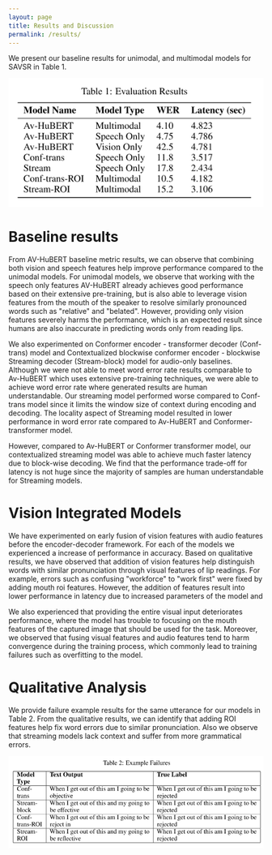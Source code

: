 ```yaml
---
layout: page
title: Results and Discussion
permalink: /results/
---
```


We present our baseline results for unimodal, and multimodal models for SAVSR in Table 1.

![image](assets/images/pic8.png)

# Baseline results
From AV-HuBERT baseline metric results, we can observe that combining both vision and speech features help improve performance compared to the unimodal models. For unimodal models, we observe that working with the speech only features AV-HuBERT already achieves good performance based on their extensive pre-training, but is also able to leverage vision features from the mouth of the speaker to resolve similarly pronounced words such as "relative" and "belated". However, providing only vision features severely harms the performance, which is an expected result since humans are also inaccurate in predicting words only from reading lips.

We also experimented on Conformer encoder - transformer decoder (Conf-trans) model and Contextualized blockwise conformer encoder - blockwise Streaming decoder (Stream-block) model for audio-only baselines. Although we were not able to meet word error rate results comparable to Av-HuBERT which uses extensive pre-training techniques, we were able to achieve word error rate where generated results are human understandable. Our streaming model performed worse compared to Conf-trans model since it limits the window size of context during encoding and decoding. The locality aspect of Streaming model resulted in lower performance in word error rate compared to Av-HuBERT and Conformer-transformer model.

However, compared to Av-HuBERT or Conformer transformer model, our contextualized streaming model was able to achieve much faster latency due to block-wise decoding. We find that the performance trade-off for latency is not huge since the majority of samples are human understandable for Streaming models. 

# Vision Integrated Models
We have experimented on early fusion of vision features with audio features before the encoder-decoder framework. For each of the models we experienced a increase of performance in accuracy. Based on qualitative results, we have observed that addition of vision features help distinguish words with similar pronunciation through visual features of lip readings. For example, errors such as confusing "workforce" to "work first" were fixed by adding mouth roi features. However, the addition of features result into lower performance in latency due to increased parameters of the model and 

We also experienced that providing the entire visual input deteriorates performance, where the model has trouble to focusing on the mouth features of the captured image that should be used for the task. Moreover, we observed that fusing visual features and audio features tend to harm convergence during the training process, which commonly lead to training failures such as overfitting to the model. 


# Qualitative Analysis
We provide failure example results for the same utterance for our models in Table 2. From the qualitative results, we can identify that adding ROI features help fix word errors due to similar pronunciation. Also we observe that streaming models lack context and suffer from more grammatical errors. 

![image](assets/images/pic9.png)